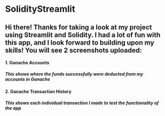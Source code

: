 # SolidityStreamlit


## Hi there! Thanks for taking a look at my project using Streamlit and Solidity. I had a lot of fun with this app, and I look forward to building upon my skills! You will see 2 screenshots uploaded:
#### 1. Ganache Accounts
##### This shows where the funds successfully were deducted from my accounts in Ganache
#### 2. Ganache Transaction History
##### This shows each individual transaction I made to test the functionality of the app
